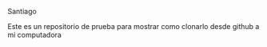 Santiago 

Este es un repositorio de prueba para mostrar como clonarlo desde github a mi computadora